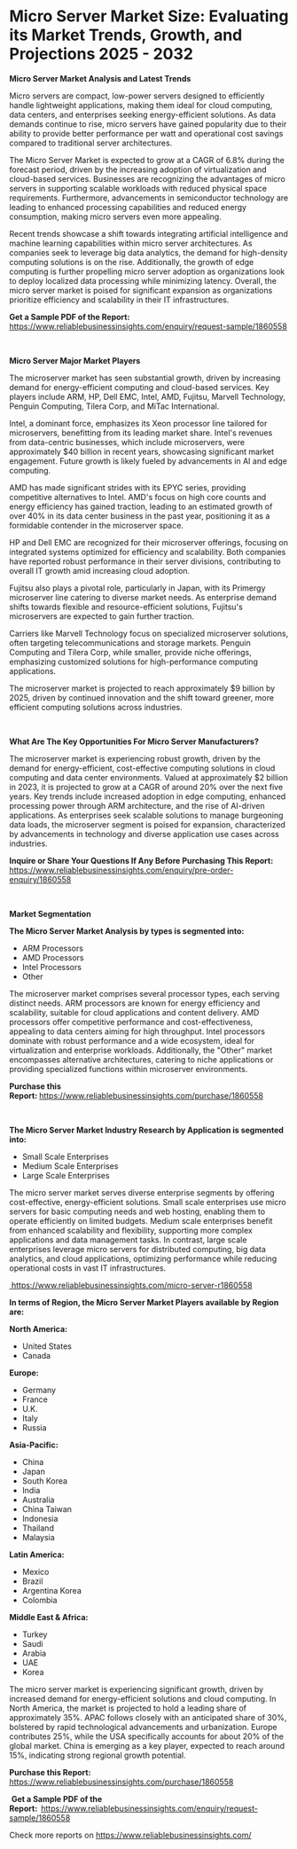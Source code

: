 <p><h1>Micro Server Market Size: Evaluating its Market Trends, Growth, and Projections 2025 - 2032</h1></p><p><strong>Micro Server Market Analysis and Latest Trends</strong></p>
<p><p>Micro servers are compact, low-power servers designed to efficiently handle lightweight applications, making them ideal for cloud computing, data centers, and enterprises seeking energy-efficient solutions. As data demands continue to rise, micro servers have gained popularity due to their ability to provide better performance per watt and operational cost savings compared to traditional server architectures.</p><p>The Micro Server Market is expected to grow at a CAGR of 6.8% during the forecast period, driven by the increasing adoption of virtualization and cloud-based services. Businesses are recognizing the advantages of micro servers in supporting scalable workloads with reduced physical space requirements. Furthermore, advancements in semiconductor technology are leading to enhanced processing capabilities and reduced energy consumption, making micro servers even more appealing.</p><p>Recent trends showcase a shift towards integrating artificial intelligence and machine learning capabilities within micro server architectures. As companies seek to leverage big data analytics, the demand for high-density computing solutions is on the rise. Additionally, the growth of edge computing is further propelling micro server adoption as organizations look to deploy localized data processing while minimizing latency. Overall, the micro server market is poised for significant expansion as organizations prioritize efficiency and scalability in their IT infrastructures.</p></p>
<p><strong>Get a Sample PDF of the Report:&nbsp;</strong> <a href="https://www.reliablebusinessinsights.com/enquiry/request-sample/1860558?utm_campaign=2227&utm_medium=2&utm_source=Github&utm_content=ia&utm_term=11022025&utm_id=micro-server">https://www.reliablebusinessinsights.com/enquiry/request-sample/1860558</a></p>
<p>&nbsp;</p>
<p><strong>Micro Server Major Market Players</strong></p>
<p><p>The microserver market has seen substantial growth, driven by increasing demand for energy-efficient computing and cloud-based services. Key players include ARM, HP, Dell EMC, Intel, AMD, Fujitsu, Marvell Technology, Penguin Computing, Tilera Corp, and MiTac International.</p><p>Intel, a dominant force, emphasizes its Xeon processor line tailored for microservers, benefitting from its leading market share. Intel's revenues from data-centric businesses, which include microservers, were approximately $40 billion in recent years, showcasing significant market engagement. Future growth is likely fueled by advancements in AI and edge computing.</p><p>AMD has made significant strides with its EPYC series, providing competitive alternatives to Intel. AMD's focus on high core counts and energy efficiency has gained traction, leading to an estimated growth of over 40% in its data center business in the past year, positioning it as a formidable contender in the microserver space.</p><p>HP and Dell EMC are recognized for their microserver offerings, focusing on integrated systems optimized for efficiency and scalability. Both companies have reported robust performance in their server divisions, contributing to overall IT growth amid increasing cloud adoption.</p><p>Fujitsu also plays a pivotal role, particularly in Japan, with its Primergy microserver line catering to diverse market needs. As enterprise demand shifts towards flexible and resource-efficient solutions, Fujitsu's microservers are expected to gain further traction.</p><p>Carriers like Marvell Technology focus on specialized microserver solutions, often targeting telecommunications and storage markets. Penguin Computing and Tilera Corp, while smaller, provide niche offerings, emphasizing customized solutions for high-performance computing applications.</p><p>The microserver market is projected to reach approximately $9 billion by 2025, driven by continued innovation and the shift toward greener, more efficient computing solutions across industries.</p></p>
<p>&nbsp;</p>
<p><strong>What Are The Key Opportunities For Micro Server Manufacturers?</strong></p>
<p><p>The microserver market is experiencing robust growth, driven by the demand for energy-efficient, cost-effective computing solutions in cloud computing and data center environments. Valued at approximately $2 billion in 2023, it is projected to grow at a CAGR of around 20% over the next five years. Key trends include increased adoption in edge computing, enhanced processing power through ARM architecture, and the rise of AI-driven applications. As enterprises seek scalable solutions to manage burgeoning data loads, the microserver segment is poised for expansion, characterized by advancements in technology and diverse application use cases across industries.</p></p>
<p><strong>Inquire or Share Your Questions If Any Before Purchasing This Report:</strong> <a href="https://www.reliablebusinessinsights.com/enquiry/pre-order-enquiry/1860558?utm_campaign=2227&utm_medium=2&utm_source=Github&utm_content=ia&utm_term=11022025&utm_id=micro-server">https://www.reliablebusinessinsights.com/enquiry/pre-order-enquiry/1860558</a></p>
<p>&nbsp;</p>
<p><strong>Market Segmentation</strong></p>
<p><strong>The Micro Server Market Analysis by types is segmented into:</strong></p>
<p><ul><li>ARM Processors</li><li>AMD Processors</li><li>Intel Processors</li><li>Other</li></ul></p>
<p><p>The microserver market comprises several processor types, each serving distinct needs. ARM processors are known for energy efficiency and scalability, suitable for cloud applications and content delivery. AMD processors offer competitive performance and cost-effectiveness, appealing to data centers aiming for high throughput. Intel processors dominate with robust performance and a wide ecosystem, ideal for virtualization and enterprise workloads. Additionally, the "Other" market encompasses alternative architectures, catering to niche applications or providing specialized functions within microserver environments.</p></p>
<p><strong>Purchase this Report:&nbsp;</strong><a href="https://www.reliablebusinessinsights.com/purchase/1860558?utm_campaign=2227&utm_medium=2&utm_source=Github&utm_content=ia&utm_term=11022025&utm_id=micro-server">https://www.reliablebusinessinsights.com/purchase/1860558</a></p>
<p>&nbsp;</p>
<p><strong>The Micro Server Market Industry Research by Application is segmented into:</strong></p>
<p><ul><li>Small Scale Enterprises</li><li>Medium Scale Enterprises</li><li>Large Scale Enterprises</li></ul></p>
<p><p>The micro server market serves diverse enterprise segments by offering cost-effective, energy-efficient solutions. Small scale enterprises use micro servers for basic computing needs and web hosting, enabling them to operate efficiently on limited budgets. Medium scale enterprises benefit from enhanced scalability and flexibility, supporting more complex applications and data management tasks. In contrast, large scale enterprises leverage micro servers for distributed computing, big data analytics, and cloud applications, optimizing performance while reducing operational costs in vast IT infrastructures.</p></p>
<p><a href="https://www.reliablebusinessinsights.com/micro-server-r1860558?utm_campaign=2227&utm_medium=2&utm_source=Github&utm_content=ia&utm_term=11022025&utm_id=micro-server">&nbsp;https://www.reliablebusinessinsights.com/micro-server-r1860558</a></p>
<p><strong>In terms of Region, the Micro Server Market Players available by Region are:</strong></p>
<p>
    <p> <strong> North America: </strong>
        <ul>
            <li>United States</li>
            <li>Canada</li>
        </ul>
        </p> 
    <p> <strong> Europe: </strong>
        <ul>
            <li>Germany</li>
            <li>France</li>
            <li>U.K.</li>
            <li>Italy</li>
            <li>Russia</li>
        </ul>
        </p> 
    <p> <strong> Asia-Pacific: </strong>
        <ul>
            <li>China</li>
            <li>Japan</li>
            <li>South Korea</li>
            <li>India</li>
            <li>Australia</li>
            <li>China Taiwan</li>
            <li>Indonesia</li>
            <li>Thailand</li>
            <li>Malaysia</li>
        </ul>
        </p> 
    <p> <strong> Latin America: </strong>
        <ul>
            <li>Mexico</li>
            <li>Brazil</li>
            <li>Argentina Korea</li>
            <li>Colombia</li>
        </ul>
        </p> 
    <p> <strong> Middle East & Africa: </strong>
        <ul>
            <li>Turkey</li>
            <li>Saudi</li>
            <li>Arabia</li>
            <li>UAE</li>
            <li>Korea</li>
        </ul>
    </p>
    </p>
<p><p>The micro server market is experiencing significant growth, driven by increased demand for energy-efficient solutions and cloud computing. In North America, the market is projected to hold a leading share of approximately 35%. APAC follows closely with an anticipated share of 30%, bolstered by rapid technological advancements and urbanization. Europe contributes 25%, while the USA specifically accounts for about 20% of the global market. China is emerging as a key player, expected to reach around 15%, indicating strong regional growth potential.</p></p>
<p><strong>Purchase this Report: </strong><a href="https://www.reliablebusinessinsights.com/purchase/1860558?utm_campaign=2227&utm_medium=2&utm_source=Github&utm_content=ia&utm_term=11022025&utm_id=micro-server">https://www.reliablebusinessinsights.com/purchase/1860558</a></p>
<p>&nbsp;<strong>Get a Sample PDF of the Report:&nbsp;&nbsp;</strong><a href="https://www.reliablebusinessinsights.com/enquiry/request-sample/1860558?utm_campaign=2227&utm_medium=2&utm_source=Github&utm_content=ia&utm_term=11022025&utm_id=micro-server">https://www.reliablebusinessinsights.com/enquiry/request-sample/1860558</a></p>
<p><strong></strong></p>
<p>Check more reports on <a href="https://www.reliablebusinessinsights.com/?utm_campaign=2227&utm_medium=2&utm_source=Github&utm_content=ia&utm_term=11022025&utm_id=micro-server">https://www.reliablebusinessinsights.com/</a></p>